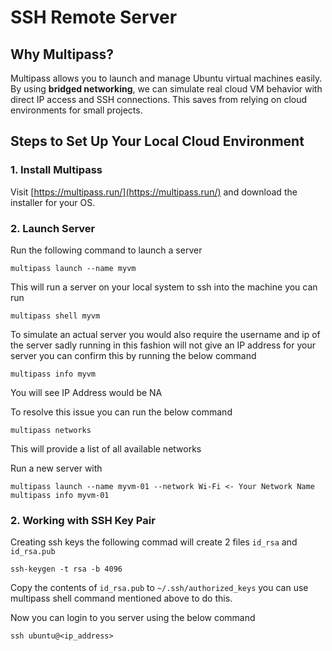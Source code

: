 # SSH Remote Server

## Why Multipass?

Multipass allows you to launch and manage Ubuntu virtual machines easily. By using **bridged networking**, we can simulate real cloud VM behavior with direct IP access and SSH connections. This saves from relying on cloud environments for small projects.


## Steps to Set Up Your Local Cloud Environment

### 1. Install Multipass

Visit [https://multipass.run/](https://multipass.run/) and download the installer for your OS.


### 2. Launch Server


Run the following command to launch a server

```
multipass launch --name myvm
```
This will run a server on your local system to ssh into the machine you can run

```
multipass shell myvm
```

To simulate an actual server you would also require the username and ip of the server sadly running in this fashion will not give an IP address for your server you can confirm this by running the below command

```
multipass info myvm
```
You will see IP Address would be NA

To resolve this issue you can run the below command

```
multipass networks
```
This will provide a list of all available networks

Run a new server with 

```
multipass launch --name myvm-01 --network Wi-Fi <- Your Network Name
multipass info myvm-01
```
### 2. Working with SSH Key Pair

Creating ssh keys the following commad will create 2 files `id_rsa` and `id_rsa.pub`

```
ssh-keygen -t rsa -b 4096
```

Copy the contents of `id_rsa.pub` to `~/.ssh/authorized_keys` you can use multipass shell command mentioned above to do this.

Now you can login to you server using the below command

```
ssh ubuntu@<ip_address>
```



